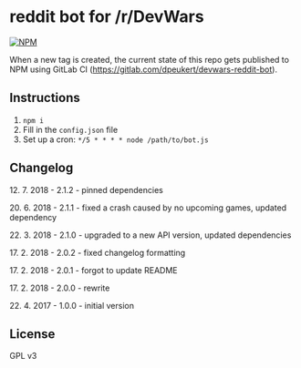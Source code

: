 reddit bot for /r/DevWars
===========

[![NPM](https://nodei.co/npm/devwars-reddit-bot.png?compact=true)](https://www.npmjs.com/package/devwars-reddit-bot)

When a new tag is created, the current state of this repo gets published to NPM using GitLab CI (https://gitlab.com/dpeukert/devwars-reddit-bot).

## Instructions
1. `npm i`
2. Fill in the `config.json` file
3. Set up a cron: ```*/5 * * * * node /path/to/bot.js```

## Changelog

12\. 7. 2018 - 2.1.2 - pinned dependencies

20\. 6. 2018 - 2.1.1 - fixed a crash caused by no upcoming games, updated dependency

22\. 3. 2018 - 2.1.0 - upgraded to a new API version, updated dependencies

17\. 2. 2018 - 2.0.2 - fixed changelog formatting

17\. 2. 2018 - 2.0.1 - forgot to update README

17\. 2. 2018 - 2.0.0 - rewrite

22\. 4. 2017 - 1.0.0 - initial version

## License

GPL v3
